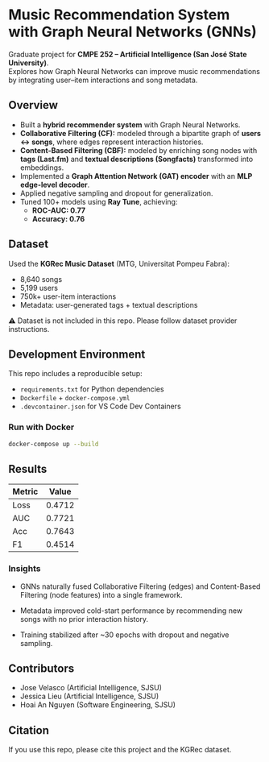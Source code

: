 # Music Recommendation System with Graph Neural Networks (GNNs)

Graduate project for **CMPE 252 – Artificial Intelligence (San José State University)**.  
Explores how Graph Neural Networks can improve music recommendations by integrating user–item interactions and song metadata.

## Overview
- Built a **hybrid recommender system** with Graph Neural Networks.
- **Collaborative Filtering (CF):** modeled through a bipartite graph of **users ↔ songs**, where edges represent interaction histories.  
- **Content-Based Filtering (CBF):** modeled by enriching song nodes with **tags (Last.fm)** and **textual descriptions (Songfacts)** transformed into embeddings.  
- Implemented a **Graph Attention Network (GAT) encoder** with an **MLP edge-level decoder**.  
- Applied negative sampling and dropout for generalization.  
- Tuned 100+ models using **Ray Tune**, achieving:
  - **ROC-AUC: 0.77**
  - **Accuracy: 0.76**

## Dataset
Used the **KGRec Music Dataset** (MTG, Universitat Pompeu Fabra):
- 8,640 songs
- 5,199 users
- 750k+ user-item interactions
- Metadata: user-generated tags + textual descriptions

⚠️ Dataset is not included in this repo. Please follow dataset provider instructions.

## Development Environment
This repo includes a reproducible setup:
- `requirements.txt` for Python dependencies
- `Dockerfile` + `docker-compose.yml`
- `.devcontainer.json` for VS Code Dev Containers

### Run with Docker
```bash
docker-compose up --build
```

## Results

| Metric  | Value   |
|---      |---      |
| Loss    | 0.4712  |
| AUC     | 0.7721  |
| Acc     | 0.7643  |
| F1      | 0.4514  |

### Insights

- GNNs naturally fused Collaborative Filtering (edges) and Content-Based Filtering (node features) into a single framework.

- Metadata improved cold-start performance by recommending new songs with no prior interaction history.

- Training stabilized after ~30 epochs with dropout and negative sampling.

## Contributors

- Jose Velasco (Artificial Intelligence, SJSU)  
- Jessica Lieu (Artificial Intelligence, SJSU)  
- Hoai An Nguyen (Software Engineering, SJSU)  


## Citation

If you use this repo, please cite this project and the KGRec dataset.

